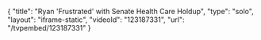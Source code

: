 {
    "title": "Ryan 'Frustrated' with Senate Health Care Holdup",
    "type": "solo",
    "layout": "iframe-static",
    "videoId": "123187331",
    "url": "\/tvpembed\/123187331"
}